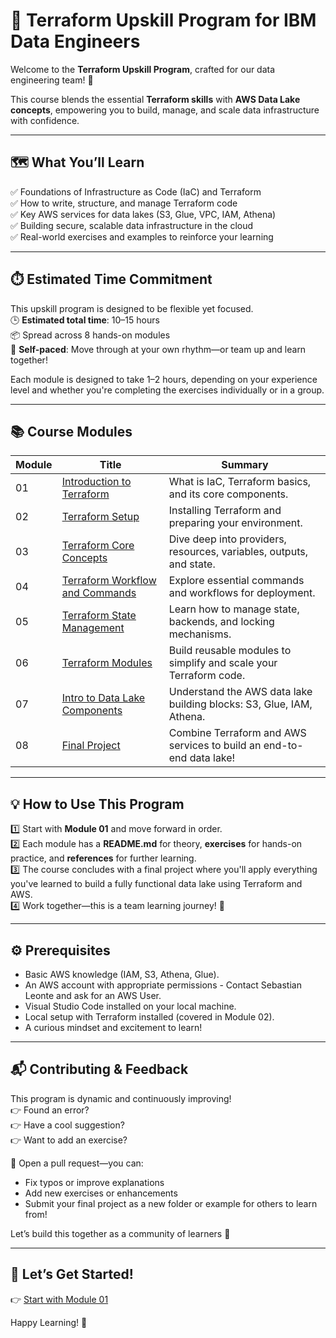 # 🚀 Terraform Upskill Program for IBM Data Engineers

Welcome to the **Terraform Upskill Program**, crafted for our data engineering team! 🎉

This course blends the essential **Terraform skills** with **AWS Data Lake concepts**, empowering you to build, manage, and scale data infrastructure with confidence.

---

## 🗺️ What You’ll Learn

✅ Foundations of Infrastructure as Code (IaC) and Terraform  
✅ How to write, structure, and manage Terraform code  
✅ Key AWS services for data lakes (S3, Glue, VPC, IAM, Athena)  
✅ Building secure, scalable data infrastructure in the cloud  
✅ Real-world exercises and examples to reinforce your learning

---

## ⏱️ Estimated Time Commitment

This upskill program is designed to be flexible yet focused.  
🕒 **Estimated total time**: 10–15 hours  
📦 Spread across 8 hands-on modules  
🔁 **Self-paced**: Move through at your own rhythm—or team up and learn together!  

Each module is designed to take 1–2 hours, depending on your experience level and whether you're completing the exercises individually or in a group.

---

## 📚 Course Modules

| Module | Title | Summary |
|--------|-------|---------|
| 01 | [Introduction to Terraform](modules/module-01-introduction-to-terraform/README.md) | What is IaC, Terraform basics, and its core components. |
| 02 | [Terraform Setup](modules/module-02-terraform-setup/README.md) | Installing Terraform and preparing your environment. |
| 03 | [Terraform Core Concepts](modules/module-03-terraform-core-concepts/README.md) | Dive deep into providers, resources, variables, outputs, and state. |
| 04 | [Terraform Workflow and Commands](modules/module-04-terraform-workflow-and-commands/README.md) | Explore essential commands and workflows for deployment. |
| 05 | [Terraform State Management](modules/module-05-terraform-state-management/README.md) | Learn how to manage state, backends, and locking mechanisms. |
| 06 | [Terraform Modules](modules/module-06-terraform-modules/README.md) | Build reusable modules to simplify and scale your Terraform code. |
| 07 | [Intro to Data Lake Components](modules/module-07-data-lake-components/README.md) | Understand the AWS data lake building blocks: S3, Glue, IAM, Athena. |
| 08 | [Final Project](modules/module-08-final_project/README.md) | Combine Terraform and AWS services to build an end-to-end data lake! |

---

## 💡 How to Use This Program

1️⃣ Start with **Module 01** and move forward in order.  
2️⃣ Each module has a **README.md** for theory, **exercises** for hands-on practice, and **references** for further learning.  
3️⃣ The course concludes with a final project where you'll apply everything you've learned to build a fully functional data lake using Terraform and AWS.  
4️⃣ Work together—this is a team learning journey! 🚀

---

## ⚙️ Prerequisites

- Basic AWS knowledge (IAM, S3, Athena, Glue).  
- An AWS account with appropriate permissions - Contact Sebastian Leonte and ask for an AWS User.
- Visual Studio Code installed on your local machine.
- Local setup with Terraform installed (covered in Module 02).  
- A curious mindset and excitement to learn!

---

## 📬 Contributing & Feedback

This program is dynamic and continuously improving!  
👉 Found an error?  
👉 Have a cool suggestion?  
👉 Want to add an exercise?

🔧 Open a pull request—you can:

- Fix typos or improve explanations  
- Add new exercises or enhancements  
- Submit your final project as a new folder or example for others to learn from!  

Let’s build this together as a community of learners 🚀



---

## 🌟 Let’s Get Started!

👉 [Start with Module 01](modules/module-01-introduction-to-terraform/README.md)

Happy Learning! 🎉
